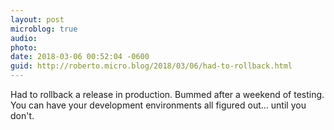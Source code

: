 ```yaml
---
layout: post
microblog: true
audio: 
photo: 
date: 2018-03-06 00:52:04 -0600
guid: http://roberto.micro.blog/2018/03/06/had-to-rollback.html
---
```

Had to rollback a release in production. Bummed after a weekend of testing. You can have your development environments all figured out… until you don't. 
